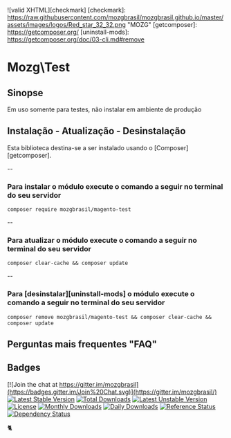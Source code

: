 ![valid XHTML][checkmark]
[checkmark]: https://raw.githubusercontent.com/mozgbrasil/mozgbrasil.github.io/master/assets/images/logos/Red_star_32_32.png "MOZG"
[getcomposer]: https://getcomposer.org/
[uninstall-mods]: https://getcomposer.org/doc/03-cli.md#remove


# Mozg\Test

## Sinopse

Em uso somente para testes, não instalar em ambiente de produção

## Instalação - Atualização - Desinstalação

Esta biblioteca destina-se a ser instalado usando o [Composer][getcomposer].

--

### Para instalar o módulo execute o comando a seguir no terminal do seu servidor

    composer require mozgbrasil/magento-test

-- 

### Para atualizar o módulo execute o comando a seguir no terminal do seu servidor

    composer clear-cache && composer update

--

### Para [desinstalar][uninstall-mods] o módulo execute o comando a seguir no terminal do seu servidor

    composer remove mozgbrasil/magento-test && composer clear-cache && composer update

## Perguntas mais frequentes "FAQ"



## Badges

[![Join the chat at https://gitter.im/mozgbrasil](https://badges.gitter.im/Join%20Chat.svg)](https://gitter.im/mozgbrasil/)
[![Latest Stable Version](https://poser.pugx.org/mozgbrasil/magento-test/v/stable)](https://packagist.org/packages/mozgbrasil/magento-test)
[![Total Downloads](https://poser.pugx.org/mozgbrasil/magento-test/downloads)](https://packagist.org/packages/mozgbrasil/magento-test)
[![Latest Unstable Version](https://poser.pugx.org/mozgbrasil/magento-test/v/unstable)](https://packagist.org/packages/mozgbrasil/magento-test)
[![License](https://poser.pugx.org/mozgbrasil/magento-test/license)](https://packagist.org/packages/mozgbrasil/magento-test)
[![Monthly Downloads](https://poser.pugx.org/mozgbrasil/magento-test/d/monthly)](https://packagist.org/packages/mozgbrasil/magento-test)
[![Daily Downloads](https://poser.pugx.org/mozgbrasil/magento-test/d/daily)](https://packagist.org/packages/mozgbrasil/magento-test)
[![Reference Status](https://www.versioneye.com/php/mozgbrasil:magento-test/reference_badge.svg?style=flat-square)](https://www.versioneye.com/php/mozgbrasil:magento-test/references)
[![Dependency Status](https://www.versioneye.com/php/mozgbrasil:magento-test/1.0.0/badge?style=flat-square)](https://www.versioneye.com/php/mozgbrasil:magento-test/1.0.0)

:cat2: